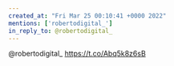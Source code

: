 ```yaml
---
created_at: "Fri Mar 25 00:10:41 +0000 2022"
mentions: ['robertodigital_']
in_reply_to: @robertodigital_
---
```


@robertodigital_ https://t.co/Abq5k8z6sB